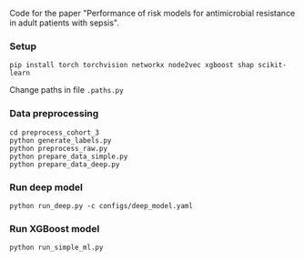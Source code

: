 Code for the paper "Performance of risk models for antimicrobial resistance in adult patients with sepsis".

### Setup
```
pip install torch torchvision networkx node2vec xgboost shap scikit-learn
```
Change paths in file ```.paths.py```

### Data preprocessing
```
cd preprocess_cohort_3
python generate_labels.py
python preprocess_raw.py
python prepare_data_simple.py
python prepare_data_deep.py
```

### Run deep model
```
python run_deep.py -c configs/deep_model.yaml
```

### Run XGBoost model
```
python run_simple_ml.py
```
